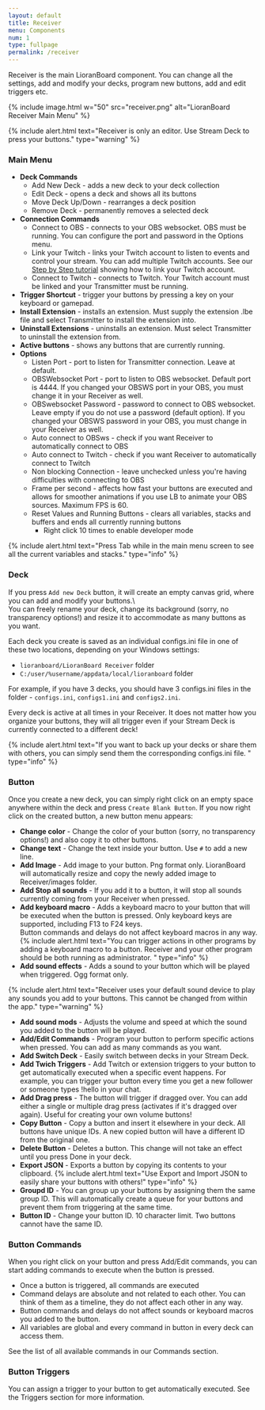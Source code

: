 ```yaml
---
layout: default
title: Receiver
menu: Components
num: 1
type: fullpage
permalink: /receiver
---
```

Receiver is the main LioranBoard component. You can change all the settings, add and modify your decks, program new buttons, add and edit triggers etc. 

{% include image.html w="50" src="receiver.png" alt="LioranBoard Receiver Main Menu" %}

{% include alert.html text="Receiver is only an editor. Use Stream Deck to press your buttons." type="warning" %} 

### Main Menu
- **Deck Commands**
   - Add New Deck - adds a new deck to your deck collection 
   - Edit Deck - opens a deck and shows all its buttons
   - Move Deck Up/Down - rearranges a deck position
   - Remove Deck - permanently removes a selected deck 
- **Connection Commands**
   - Connect to OBS - connects to your OBS websocket. OBS must be running. You can configure the port and password in the Options menu.
   - Link your Twitch - links your Twitch account to listen to events and control your stream. You can add multiple Twitch accounts. See our 
    [Step by Step tutorial](step-by-step.html) showing how to link your Twitch account. 
   - Connect to Twitch - connects to Twitch. Your Twitch account must be linked and your Transmitter must be running. 
- **Trigger Shortcut** - trigger your buttons by pressing a key on your keyboard or gamepad. 
- **Install Extension** - installs an extension. Must supply the extension .lbe file and select Transmitter to install the extension into. 
- **Uninstall Extensions** - uninstalls an extension. Must select Transmitter to uninstall the extension from. 
- **Active buttons** - shows any buttons that are currently running. 
- **Options** 
    - Listen Port - port to listen for Transmitter connection. Leave at default. 
    - OBSWebsocket Port - port to listen to OBS websocket. Default port is 4444. If you changed your OBSWS port in your OBS, you must change it in your Receiver as well. 
    - OBSwebsocket Password - password to connect to OBS websocket. Leave empty if you do not use a password (default option). If you changed your OBSWS password in your OBS, you must change in your Receiver as well. 
    - Auto connect to OBSws - check if you want Receiver to automatically connect to OBS
    - Auto connect to Twitch - check if you want Receiver to automatically connect to Twitch 
    - Non blocking Connection - leave unchecked unless you're having difficulties with connecting to OBS 
    - Frame per second - affects how fast your buttons are executed and allows for smoother animations if you use LB to animate your OBS sources. Maximum FPS is 60. 
    - Reset Values and Running Buttons - clears all variables, stacks and buffers and ends all currently running buttons 
        - Right click 10 times to enable developer mode 

{% include alert.html text="Press Tab while in the main menu screen to see all the current variables and stacks." type="info" %}   

### Deck

If you press `Add new Deck` button, it will create an empty canvas grid, where you can add and modify your buttons.\    
You can freely rename your deck, change its background (sorry, no transparency options!) and resize it to accommodate as many buttons as you want.

Each deck you create is saved as an individual configs.ini file in one of these two locations, depending on your Windows settings: 
- <code>lioranboard/LioranBoard Receiver</code> folder
- <code>C:/user/%username/appdata/local/lioranboard</code> folder

For example, if you have 3 decks, you should have 3 configs.ini files in the folder - <code>configs.ini</code>, <code>configs1.ini</code> and <code>configs2.ini</code>.

Every deck is active at all times in your Receiver. It does not matter how you organize your buttons, they will all trigger even if your Stream Deck is currently connected to a different deck!

{% include alert.html text="If you want to back up your decks or share them with others, you can simply send them the corresponding configs.ini file. " type="info" %}      

### Button 
Once you create a new deck, you can simply right click on an empty space anywhere within the deck and press `Create Blank Button`. If you now right click on the created button, a new button menu appears: 
- **Change color** - Change the color of your button (sorry, no transparency options!) and also copy it to other buttons. 
- **Change text** - Change the text inside your button. Use <code>#</code> to add a new line.
- **Add Image** - Add image to your button. Png format only. LioranBoard will automatically resize and copy the newly added image to Receiver/images folder. 
- **Add Stop all sounds** - If you add it to a button, it will stop all sounds currently coming from your Receiver when pressed. 
- **Add keyboard macro** - Adds a keyboard macro to your button that will be executed when the button is pressed. Only keyboard keys are supported, including F13 to F24 keys.   
Button commands and delays do not affect keyboard macros in any way.
{% include alert.html text="You can trigger actions in other programs by adding a keyboard macro to a button. Receiver and your other program should be both running as administrator. " type="info" %}    
- **Add sound effects** - Adds a sound to your button which will be played when triggered. Ogg format only. 

{% include alert.html text="Receiver uses your default sound device to play any sounds you add to your buttons. This cannot be changed from within the app." type="warning" %}    
- **Add sound mods** - Adjusts the volume and speed at which the sound you added to the button will be played. 
- **Add/Edit Commands** - Program your button to perform specific actions when pressed. You can add as many commands as you want. 
- **Add Switch Deck** - Easily switch between decks in your Stream Deck. 
- **Add Twich Triggers** - Add Twitch or extension triggers to your button to get automatically executed when a specific event happens. For example, you can trigger your button every time you get a new follower or someone types !hello in your chat. 
- **Add Drag press** - The button will trigger if dragged over. You can add either a single or multiple drag press (activates if it's dragged over again). Useful for creating your own volume buttons! 
- **Copy Button** - Copy a button and insert it elsewhere in your deck. All buttons have unique IDs. A new copied button will have a different ID from the original one.
- **Delete Button** - Deletes a button. This change will not take an effect until you press Done in your deck. 
- **Export JSON** - Exports a button by copying its contents to your clipboard. 
{% include alert.html text="Use Export and Import JSON to easily share your buttons with others!" type="info" %}  
- **Groupd ID** - You can group up your buttons by assigning them the same group ID. This will automatically create a queue for your buttons and prevent them from triggering at the same time. 
- **Button ID** - Change your button ID. 10 character limit. Two buttons cannot have the same ID. 

### Button Commands
When you right click on your button and press Add/Edit commands, you can start adding commands to execute when the button is pressed.     
- Once a button is triggered, all commands are executed
- Command delays are absolute and not related to each other. You can think of them as a timeline, they do not affect each other in any way. 
- Button commands and delays do not affect sounds or keyboard macros you added to the button.
- All variables are global and every command in button in every deck can access them.  

See the list of all available commands in our Commands section. 

### Button Triggers
You can assign a trigger to your button to get automatically executed. 
See the Triggers section for more information. 
